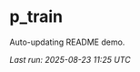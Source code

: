 # p_train

Auto-updating README demo.

<!--START_SECTION:status-->
_Last run: 2025-08-23 11:25 UTC_
<!--END_SECTION:status-->







































































